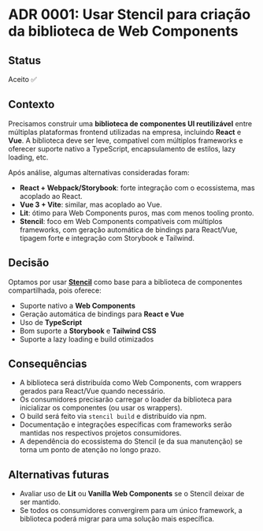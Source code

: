 # ADR 0001: Usar Stencil para criação da biblioteca de Web Components

## Status

Aceito ✅

## Contexto

Precisamos construir uma **biblioteca de componentes UI reutilizável** entre múltiplas plataformas frontend utilizadas na empresa, incluindo **React** e **Vue**. A biblioteca deve ser leve, compatível com múltiplos frameworks e oferecer suporte nativo a TypeScript, encapsulamento de estilos, lazy loading, etc.

Após análise, algumas alternativas consideradas foram:

- **React + Webpack/Storybook**: forte integração com o ecossistema, mas acoplado ao React.
- **Vue 3 + Vite**: similar, mas acoplado ao Vue.
- **Lit**: ótimo para Web Components puros, mas com menos tooling pronto.
- **Stencil**: foco em Web Components compatíveis com múltiplos frameworks, com geração automática de bindings para React/Vue, tipagem forte e integração com Storybook e Tailwind.

## Decisão

Optamos por usar **[Stencil](https://stenciljs.com)** como base para a biblioteca de componentes compartilhada, pois oferece:

- Suporte nativo a **Web Components**
- Geração automática de bindings para **React e Vue**
- Uso de **TypeScript**
- Bom suporte a **Storybook** e **Tailwind CSS**
- Suporte a lazy loading e build otimizados

## Consequências

- A biblioteca será distribuída como Web Components, com wrappers gerados para React/Vue quando necessário.
- Os consumidores precisarão carregar o loader da biblioteca para inicializar os componentes (ou usar os wrappers).
- O build será feito via `stencil build` e distribuído via npm.
- Documentação e integrações específicas com frameworks serão mantidas nos respectivos projetos consumidores.
- A dependência do ecossistema do Stencil (e da sua manutenção) se torna um ponto de atenção no longo prazo.

## Alternativas futuras

- Avaliar uso de **Lit** ou **Vanilla Web Components** se o Stencil deixar de ser mantido.
- Se todos os consumidores convergirem para um único framework, a biblioteca poderá migrar para uma solução mais específica.

